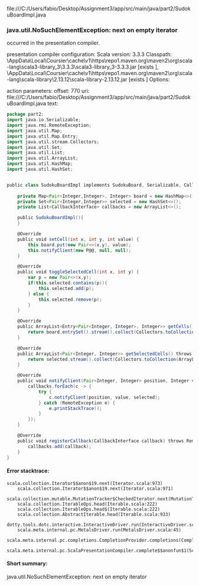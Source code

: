 file:///C:/Users/fabio/Desktop/Assignment3/app/src/main/java/part2/SudokuBoardImpl.java
### java.util.NoSuchElementException: next on empty iterator

occurred in the presentation compiler.

presentation compiler configuration:
Scala version: 3.3.3
Classpath:
<HOME>\AppData\Local\Coursier\cache\v1\https\repo1.maven.org\maven2\org\scala-lang\scala3-library_3\3.3.3\scala3-library_3-3.3.3.jar [exists ], <HOME>\AppData\Local\Coursier\cache\v1\https\repo1.maven.org\maven2\org\scala-lang\scala-library\2.13.12\scala-library-2.13.12.jar [exists ]
Options:



action parameters:
offset: 770
uri: file:///C:/Users/fabio/Desktop/Assignment3/app/src/main/java/part2/SudokuBoardImpl.java
text:
```scala
package part2;
import java.io.Serializable;
import java.rmi.RemoteException;
import java.util.Map;
import java.util.Map.Entry;
import java.util.stream.Collectors;
import java.util.Set;
import java.util.List;
import java.util.ArrayList;
import java.util.HashMap;
import java.util.HashSet;


public class SudokuBoardImpl implements SudokuBoard, Serializable, CallbackInterface{
    
    private Map<Pair<Integer,Integer>, Integer> board = new HashMap<>();
    private Set<Pair<Integer,Integer>> selected = new HashSet<>();
    private List<CallbackInterface> callbacks = new ArrayList<>();

    public SudokuBoardImpl(){
    }

    @Override
    public void setCell(int x, int y, int value) {
        this.board.put(new Pair<>(x,y), value);
        this.notifyClient(new P@@, null, null);
    }

    @Override
    public void toggleSelectedCell(int x, int y) {
        var p = new Pair<>(x,y);
        if(this.selected.contains(p)){
            this.selected.add(p);
        } else {
            this.selected.remove(p);
        }
    }

    @Override
    public ArrayList<Entry<Pair<Integer, Integer>, Integer>> getCells() throws RemoteException {
        return board.entrySet().stream().collect(Collectors.toCollection(ArrayList::new));
    }

    @Override
    public ArrayList<Pair<Integer, Integer>> getSelectedCells() throws RemoteException {
        return selected.stream().collect(Collectors.toCollection(ArrayList::new));
    }

    @Override
    public void notifyClient(Pair<Integer, Integer> position, Integer value, Boolean selected) throws RemoteException {
        callbacks.forEach(c -> {
            try {
                c.notifyClient(position, value, selected);
            } catch (RemoteException e) {
                e.printStackTrace();
            }
        });
    }

    @Override
    public void registerCallback(CallbackInterface callback) throws RemoteException {
        callbacks.add(callback);
    }
}

```



#### Error stacktrace:

```
scala.collection.Iterator$$anon$19.next(Iterator.scala:973)
	scala.collection.Iterator$$anon$19.next(Iterator.scala:971)
	scala.collection.mutable.MutationTracker$CheckedIterator.next(MutationTracker.scala:76)
	scala.collection.IterableOps.head(Iterable.scala:222)
	scala.collection.IterableOps.head$(Iterable.scala:222)
	scala.collection.AbstractIterable.head(Iterable.scala:933)
	dotty.tools.dotc.interactive.InteractiveDriver.run(InteractiveDriver.scala:168)
	scala.meta.internal.pc.MetalsDriver.run(MetalsDriver.scala:45)
	scala.meta.internal.pc.completions.CompletionProvider.completions(CompletionProvider.scala:46)
	scala.meta.internal.pc.ScalaPresentationCompiler.complete$$anonfun$1(ScalaPresentationCompiler.scala:147)
```
#### Short summary: 

java.util.NoSuchElementException: next on empty iterator